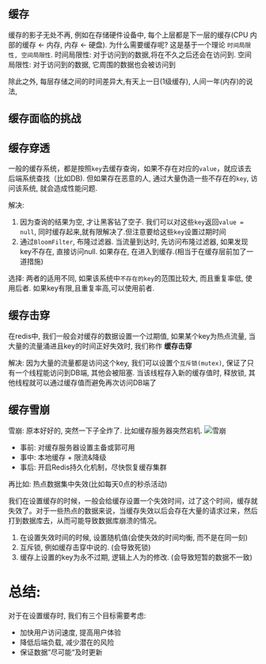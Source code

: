 ## 缓存

缓存的影子无处不再, 例如在存储硬件设备中, 每个上层都是下一层的缓存(CPU 内部的缓存 <- 内存, 内存 <- 硬盘). 为什么需要缓存呢? 这是基于一个理论 `时间局限性, 空间局限性`.  时间局限性: 对于访问到的数据,将在不久之后还会在访问到. 空间局限性: 对于访问到的数据, 它周围的数据也会被访问到

除此之外, 每层存储之间的时间差异大,有天上一日(1级缓存), 人间一年(内存)的说法, 

## 缓存面临的挑战

## 缓存穿透
一般的缓存系统，都是按照`key`去缓存查询，如果不存在对应的`value`，就应该去后端系统查找（比如DB). 但如果存在恶意的人, 通过大量伪造一些不存在的`key`, 访问该系统, 就会造成性能问题.


解决:
1. 因为查询的结果为空, 才让黑客钻了空子. 我们可以对这些`key`返回`value = null`, 同时缓存起来,就有限解决了.但注意要给这些`key`设置过期时间
2. 通过`BloomFilter`, 布隆过滤器. 当流量到达时, 先访问布隆过滤器, 如果发现key不存在, 直接访问null. 如果存在, 在进入到缓存.(相当于在缓存层前加了一道措施)

选择:
两者的适用不同, 如果该系统中`不存在的key`的范围比较大, 而且重复率低, 使用后者. 如果key有限,且重复率高,可以使用前者.

## 缓存击穿
在redis中, 我们一般会对缓存的数据设置一个过期值, 如果某个key为热点流量, 当大量的流量涌进且key的时间正好失效时, 我们称作 **缓存击穿**

解决:
因为大量的流量都是访问这个key, 我们可以设置个`互斥锁(mutex)`, 保证了只有一个线程能访问到DB端, 其他会被阻塞. 当该线程存入新的缓存值时, 释放锁, 其他线程就可以通过缓存值而避免再次访问DB端了

## 缓存雪崩
雪崩: 原本好好的, 突然一下子全炸了. 
比如缓存服务器突然宕机. 
![雪崩](https://user-gold-cdn.xitu.io/2019/3/27/169bb265aa52e948?imageView2/0/w/1280/h/960/format/webp/ignore-error/1)

- 事前: 对缓存服务器设置主备或郭可用
- 事中: 本地缓存 + 限流&降级
- 事后: 开启Redis持久化机制，尽快恢复缓存集群

再比如: 热点数据集中失效(比如每天0点的秒杀活动)

我们在设置缓存的时候，一般会给缓存设置一个失效时间，过了这个时间，缓存就失效了。对于一些热点的数据来说，当缓存失效以后会存在大量的请求过来，然后打到数据库去，从而可能导致数据库崩溃的情况。

1. 在设置失效时间的时候, 设置随机值(会使失效的时间均衡, 而不是在同一刻)
2. 互斥锁, 例如缓存击穿中说的. (会导致死锁)
3. 缓存上设置的key为永不过期, 逻辑上人为的修改. (会导致短暂的数据不一致)

# 总结:
对于在设置缓存时, 我们有三个目标需要考虑:
- 加快用户访问速度, 提高用户体验
- 降低后端负载, 减少潜在的风险
- 保证数据”尽可能“及时更新
